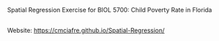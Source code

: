 Spatial Regression Exercise for BIOL 5700: Child Poverty Rate in Florida<br></br>

Website: https://cmciafre.github.io/Spatial-Regression/<br></br>

